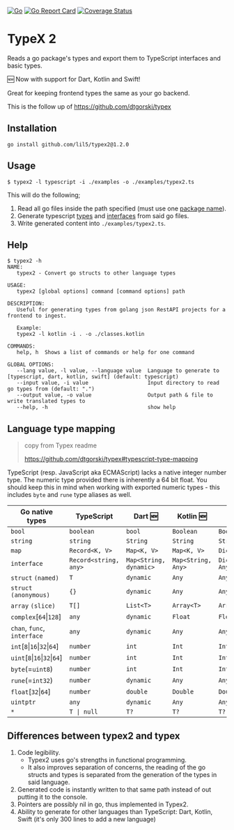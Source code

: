 [![Go](https://github.com/lil5/typex2/actions/workflows/go.yml/badge.svg)](https://github.com/lil5/typex2/actions/workflows/go.yml)
[![Go Report Card](https://goreportcard.com/badge/github.com/lil5/typex2)](https://goreportcard.com/report/github.com/lil5/typex2)
[![Coverage Status](https://coveralls.io/repos/github/lil5/typex2/badge.svg?branch=master)](https://coveralls.io/github/lil5/typex2?branch=master)

# TypeX 2

Reads a go package's types and export them to TypeScript interfaces and basic types.

🆕 Now with support for Dart, Kotlin and Swift!

Great for keeping frontend types the same as your go backend.

This is the follow up of https://github.com/dtgorski/typex

## Installation

```
go install github.com/lil5/typex2@1.2.0
```

## Usage

```
$ typex2 -l typescript -i ./examples -o ./examples/typex2.ts
```

This will do the following;

1. Read all go files inside the path specified (must use one [package name](https://blog.golang.org/package-names)).
2. Generate typescript [types](https://www.typescriptlang.org/docs/handbook/basic-types.html) and [interfaces](https://www.typescriptlang.org/docs/handbook/interfaces.html) from said go files.
3. Write generated content into `./examples/typex2.ts`.

## Help

```
$ typex2 -h
NAME:
   typex2 - Convert go structs to other language types

USAGE:
   typex2 [global options] command [command options] path

DESCRIPTION:
   Useful for generating types from golang json RestAPI projects for a frontend to ingest.

   Example:
   typex2 -l kotlin -i . -o ./classes.kotlin

COMMANDS:
   help, h  Shows a list of commands or help for one command

GLOBAL OPTIONS:
   --lang value, -l value, --language value  Language to generate to [typescript, dart, kotlin, swift] (default: typescript)
   --input value, -i value                   Input directory to read go types from (default: ".")
   --output value, -o value                  Output path & file to write translated types to
   --help, -h                                show help
```

## Language type mapping

> copy from Typex readme
>
> https://github.com/dtgorski/typex#typescript-type-mapping

TypeScript (resp. JavaScript aka ECMAScript) lacks a native integer number type.
The numeric type provided there is inherently a 64 bit float.
You should keep this in mind when working with exported numeric types - this includes `byte` and `rune` type aliases as well.    

|Go native types|TypeScript|Dart 🆕|Kotlin 🆕|Swift 🆕|
| --- | --- | --- | --- | --- |
|`bool`|`boolean`|`bool`|`Boolean`|`Bool`|
|`string`|`string`|`String`|`String`|`String`|
|`map`|`Record<K, V>`|`Map<K, V>`|`Map<K, V>`|`Dictionary<K, V>`|
|`interface`|`Record<string, any>`|`Map<String, dynamic>`|`Map<String, Any>`|`Dictionary<String, Any>`|
|`struct` `(named)`|`T`|`dynamic`|`Any`|`Any`|
|`struct` `(anonymous)`|`{}`|`dynamic`|`Any`|`Any`|
|`array` `(slice)`|`T[]`|`List<T>`|`Array<T>`|`Array<T>`|
|`complex`[`64`&vert;`128`]|`any`|`dynamic`|`Float`|`Float`|
|`chan`, `func`, `interface`|`any`|`dynamic`|`Any`|`Any`|
|`int`[`8`&vert;`16`&vert;`32`&vert;`64`]|`number`|`int`|`Int`|`Int`|
|`uint`[`8`&vert;`16`&vert;`32`&vert;`64`]|`number`|`int`|`Int`|`Int`|
|`byte`(=`uint8`)|`number`|`int`|`Int`|`Int`|
|`rune`(=`int32`)|`number`|`dynamic`|`Any`|`Any`|
|`float`[`32`&vert;`64`]|`number`|`double`|`Double`|`Double`|
|`uintptr`|`any`|`dynamic`|`Any`|`Any`|
|`*`|`T \| null`|`T?`|`T?`|`T?`|

## Differences between typex2 and typex

1. Code legibility.
   - Typex2 uses go's strengths in functional programming.
   - It also improves separation of concerns, the reading of the go structs and types is separated from the generation of the types in said language.
2. Generated code is instantly written to that same path instead of out putting it to the console.
3. Pointers are possibly nil in go, thus implemented in Typex2.
4. Ability to generate for other languages than TypeScript: Dart, Kotlin, Swift (it's only 300 lines to add a new language)
